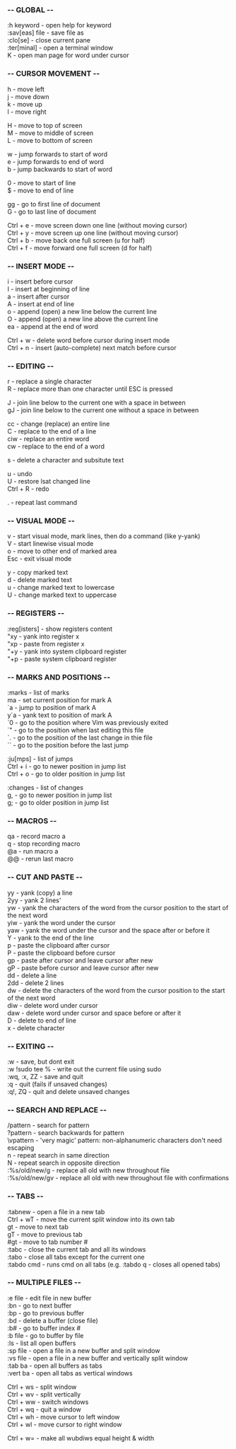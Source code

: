 ### -- GLOBAL --
:h keyword - open help for keyword      						<br>
:sav[eas] file - save file as           						<br>
:clo[se] - close current pane           						<br>
:ter[minal] - open a terminal window    						<br>
K - open man page for word under cursor 						<br>


### -- CURSOR MOVEMENT --
h - move left                           						<br>
j - move down                           						<br>
k - move up                             						<br>
l - move right                          						<br>

H - move to top of screen               						<br>
M - move to middle of screen            						<br>
L - move to bottom of screen            						<br>

w - jump forwards to start of word      						<br>
e - jump forwards to end of word        						<br>
b - jump backwards to start of word     						<br>

0 - move to start of line               						<br>
$ - move to end of line                 						<br>

gg - go to first line of document       						<br>
G -  go to last line of document        						<br>

Ctrl + e - move screen down one line (without moving cursor)  				<br>
Ctrl + y - move screen up one line (without moving cursor)    				<br>
Ctrl + b - move back one full screen (u for half)             				<br>
Ctrl + f - move forward one full screen (d for half)          				<br>


### -- INSERT MODE --
i - insert before cursor                						<br>
I - insert at beginning of line         						<br>
a - insert after cursor                 						<br>
A - insert at end of line               						<br>
o - append (open) a new line below the current line           				<br>
O - append (open) a new line above the current line           				<br>
ea - append at the end of word          						<br>

Ctrl + w - delete word before cursor during insert mode       				<br>
Ctrl + n - insert (auto-complete) next match before cursor    				<br>


### -- EDITING --
r - replace a single character                                      			<br>
R - replace more than one character until ESC is pressed            			<br>

J - join line below to the current one with a space in between      			<br>
gJ - join line below to the current one without a space in between  			<br>

cc - change (replace) an entire line    						<br>
C - replace to the end of a line        						<br>
ciw - replace an entire word            						<br>
cw - replace to the end of a word       						<br>

s - delete a character and subsitute text 						<br>

u - undo                                						<br>
U - restore lsat changed line           						<br>
Ctrl + R - redo                         						<br>

. - repeat last command                 						<br>


### -- VISUAL MODE --
v - start visual mode, mark lines, then do a command (like y-yank)  			<br>
V - start linewise visual mode                                      			<br>
o - move to other end of marked area                                			<br>
Esc - exit visual mode                                              			<br>

y - copy marked text                    						<br>
d - delete marked text                  						<br>
u - change marked text to lowercase     						<br>
U - change marked text to uppercase     						<br>


### -- REGISTERS --
:reg[isters] - show registers content   						<br>
"xy - yank into register x              						<br>
"xp - paste from register x             						<br>
"+y - yank into system clipboard register 						<br>
"+p - paste system clipboard register   						<br>


### -- MARKS AND POSITIONS --
:marks - list of marks                  						<br>
ma - set current position for mark A    						<br>
\`a - jump to position of mark A        						<br>
y\`a - yank text to position of mark A  						<br>
\`0 - go to the position where Vim was previously exited  				<br>
\`" - go to the position when last editing this file      				<br>
\`. - go to the position of the last change in thie file  				<br>
\`\` - go to the position before the last jump            				<br>

:ju[mps] - list of jumps                                  				<br>
Ctrl + i - go to newer position in jump list              				<br>
Ctrl + o - go to older position in jump list              				<br>

:changes - list of changes                                				<br>
g, - go to newer position in jump list                    				<br>
g; - go to older position in jump list                    				<br>


### -- MACROS --
qa - record macro a           								<br>
q - stop recording macro      								<br>
@a - run macro a              								<br>
@@ - rerun last macro         								<br>


### -- CUT AND PASTE --
yy - yank (copy) a line     								<br>
2yy - yank 2 lines'         								<br>
yw - yank the characters of the word from the cursor position to the start of the next word <br>
yiw - yank the word under the cursor      						<br>
yaw - yank the word under the cursor and the space after or before it   		<br>
Y - yank to the end of the line           						<br>
p - paste the clipboard after cursor      						<br>
P - paste the clipboard before cursor     						<br>
gp - paste after cursor and leave cursor after new    					<br>
gP - paste before cursor and leave cursor after new   					<br>
dd - delete a line      								<br>
2dd - delete 2 lines    								<br>
dw - delete the characters of the word from the cursor position to the start of the next word  <br>
diw - delete word under cursor    							<br>
daw - delete word under cursor and space before or after it   				<br>
D - delete to end of line   								<br>
x - delete character        								<br>


### -- EXITING --
:w - save, but dont exit    								<br>
:w !sudo tee % - write out the current file using sudo  				<br>
:wq, :x, ZZ - save and quit 								<br>
:q - quit (fails if unsaved changes)      						<br>
:q!, ZQ - quit and delete unsaved changes 						<br>


### -- SEARCH AND REPLACE --
/pattern - search for pattern             						<br>
?pattern - search backwards for pattern   						<br>
\vpattern - 'very magic' pattern: non-alphanumeric characters don't need escaping 	<br>
n - repeat search in same direction       						<br>
N - repeat search in opposite direction   						<br>
:%s/old/new/g - replace all old with new throughout file                          	<br>
:%s/old/new/gv - replace all old with new throughout file with confirmations      	<br>


### -- TABS --
:tabnew - open a file in a new tab        						<br>
Ctrl + wT - move the current split window into its own tab    				<br>
gt - move to next tab                     						<br>
gT - move to previous tab                 						<br>
\#gt - move to tab number #               						<br>
:tabc - close the current tab and all its windows             				<br>
:tabo - close all tabs except for the current one             				<br>
:tabdo cmd - runs cmd on all tabs (e.g. :tabdo q - closes all opened tabs)        	<br>


### -- MULTIPLE FILES --
:e file - edit file in new buffer     							<br>
:bn - go to next buffer               							<br>
:bp - go to previous buffer           							<br>
:bd - delete a buffer (close file)    							<br>
:b# - go to buffer index #            							<br>
:b file - go to buffer by file        							<br>
:ls - list all open buffers           							<br>
:sp file - open a file in a new buffer and split window             			<br>
:vs file - open a file in a new buffer and vertically split window  			<br>
:tab ba - open all buffers as tabs    							<br>
:vert ba - open all tabs as vertical windows  						<br>

Ctrl + ws - split window                  						<br>
Ctrl + wv - split vertically              						<br>
Ctrl + ww - switch windows                						<br>
Ctrl + wq - quit a window                 						<br>
Ctrl + wh - move cursor to left window    						<br>
Ctrl + wl - move cursor to right window   						<br>

Ctrl + w= - make all wubdiws equal height & width 					<br>
